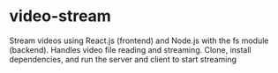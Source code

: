 # video-stream
Stream videos using React.js (frontend) and Node.js with the fs module (backend). Handles video file reading and streaming. Clone, install dependencies, and run the server and client to start streaming
